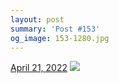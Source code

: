 ```yaml
---
layout: post
summary: 'Post #153'
og_image: 153-1280.jpg
---
```


<p>
  <time>
    <a href="/153">April 21, 2022</a>
  </time>
  <a href="/153">
    <img src="{{ site.assets_url }}/153-640.jpg" srcset="{{ site.assets_url }}/153-320.jpg 320w, {{ site.assets_url }}/153-640.jpg 640w, {{ site.assets_url }}/153-960.jpg 960w, {{ site.assets_url }}/153-1280.jpg 1280w" sizes="(min-width: 700px) 50vw, calc(100vw - 2rem)" />
  </a>
</p>
